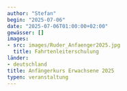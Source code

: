 ```yaml
---
author: "Stefan"
begin: "2025-07-06"
date: "2025-07-06T01:00:00+02:00"
gewässer: []
images:
- src: images/Ruder_Anfaenger2025.jpg
  title: Fahrtenleiterschulung
länder: 
- deutschland
title: Anfängerkurs Erwachsene 2025
typen: veranstaltung
---
```


